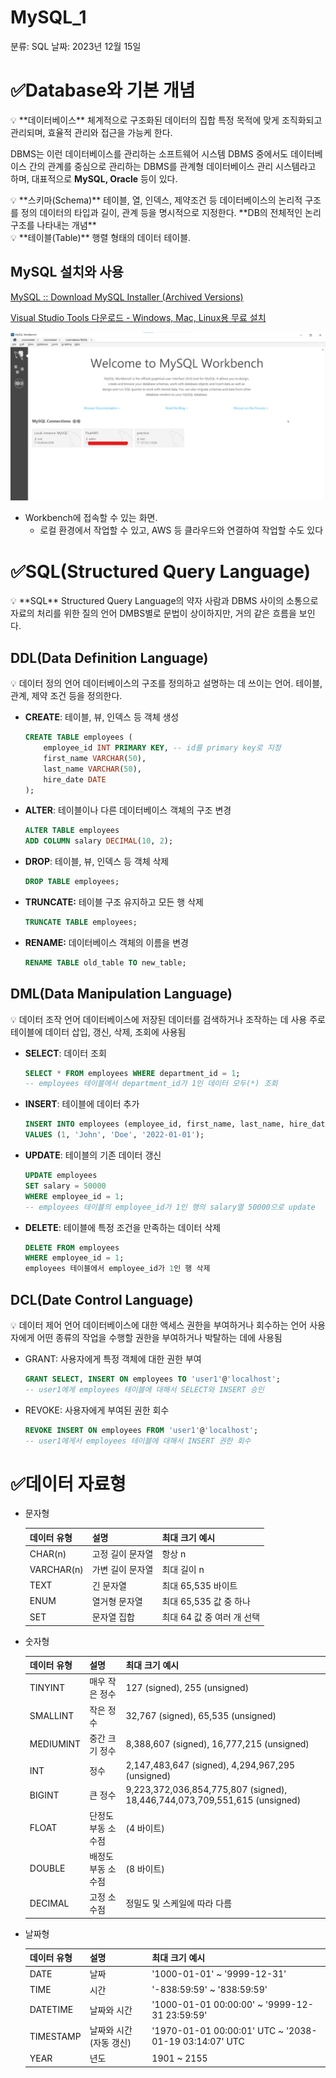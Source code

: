 # MySQL_1

분류: SQL
날짜: 2023년 12월 15일

# ✅Database와 기본 개념

<aside>
💡 **데이터베이스**
체계적으로 구조화된 데이터의 집합
특정 목적에 맞게 조직화되고 관리되며, 효율적 관리와 접근을 가능케 한다.

DBMS는 이런 데이터베이스를 관리하는 소프트웨어 시스템
DBMS 중에서도 데이터베이스 간의 관계를 중심으로 관리하는 DBMS를 관계형 데이터베이스 관리 시스템라고 하며, 대표적으로 **MySQL, Oracle** 등이 있다.

</aside>

<aside>
💡 **스키마(Schema)**
테이블, 열, 인덱스, 제약조건 등 데이터베이스의 논리적 구조를 정의
데이터의 타입과 길이, 관계 등을 명시적으로 지정한다.
**DB의 전체적인 논리 구조를 나타내는 개념**

</aside>

<aside>
💡 **테이블(Table)**
행렬 형태의 데이터 테이블.

</aside>

## MySQL 설치와 사용

[MySQL :: Download MySQL Installer (Archived Versions)](https://downloads.mysql.com/archives/installer/)

[Visual Studio Tools 다운로드 - Windows, Mac, Linux용 무료 설치](https://visualstudio.microsoft.com/ko/downloads/)

![Untitled](SQL\MySQL_1\Untitled.png)

- Workbench에 접속할 수 있는 화면.
    - 로컬 환경에서 작업할 수 있고, AWS 등 클라우드와 연결하여 작업할 수도 있다

# ✅SQL(Structured Query Language)

<aside>
💡 **SQL**
Structured Query Language의 약자
사람과 DBMS 사이의 소통으로 자료의 처리를 위한 질의 언어
DMBS별로 문법이 상이하지만, 거의 같은 흐름을 보인다.

</aside>

## DDL(Data Definition Language)

<aside>
💡 데이터 정의 언어
데이터베이스의 구조를 정의하고 설명하는 데 쓰이는 언어.
테이블, 관계, 제약 조건 등을 정의한다.

</aside>

- **CREATE**: 테이블, 뷰, 인덱스 등 객체 생성
    
    ```sql
    CREATE TABLE employees (
        employee_id INT PRIMARY KEY, -- id를 primary key로 지정
        first_name VARCHAR(50),
        last_name VARCHAR(50),
        hire_date DATE
    );
    ```
    
- **ALTER**: 테이블이나 다른 데이터베이스 객체의 구조 변경
    
    ```sql
    ALTER TABLE employees
    ADD COLUMN salary DECIMAL(10, 2);
    ```
    
- **DROP**: 테이블, 뷰, 인덱스 등 객체 삭제
    
    ```sql
    DROP TABLE employees;
    ```
    
- **TRUNCATE:** 테이블 구조 유지하고 모든 행 삭제
    
    ```sql
    TRUNCATE TABLE employees;
    ```
    
- **RENAME:** 데이터베이스 객체의 이름을 변경
    
    ```sql
    RENAME TABLE old_table TO new_table;
    ```
    

## DML(Data Manipulation Language)

<aside>
💡 데이터 조작 언어
데이터베이스에 저장된 데이터를 검색하거나 조작하는 데 사용
주로 테이블에 데이터 삽입, 갱신, 삭제, 조회에 사용됨

</aside>

- **SELECT**: 데이터 조회
    
    ```sql
    SELECT * FROM employees WHERE department_id = 1;
    -- employees 테이블에서 department_id가 1인 데이터 모두(*) 조회
    ```
    
- **INSERT**: 테이블에 데이터 추가
    
    ```sql
    INSERT INTO employees (employee_id, first_name, last_name, hire_date)
    VALUES (1, 'John', 'Doe', '2022-01-01');
    ```
    
- **UPDATE**: 테이블의 기존 데이터 갱신
    
    ```sql
    UPDATE employees
    SET salary = 50000
    WHERE employee_id = 1;
    -- employees 테이블의 employee_id가 1인 행의 salary열 50000으로 update
    ```
    
- **DELETE**: 테이블에 특정 조건을 만족하는 데이터 삭제
    
    ```sql
    DELETE FROM employees
    WHERE employee_id = 1;
    employees 테이블에서 employee_id가 1인 행 삭제
    ```
    

## DCL(Date Control Language)

<aside>
💡 데이터 제어 언어
데이터베이스에 대한 액세스 권한을 부여하거나 회수하는 언어
사용자에게 어떤 종류의 작업을 수행할 권한을 부여하거나 박탈하는 데에 사용됨

</aside>

- GRANT: 사용자에게 특정 객체에 대한 권한 부여
    
    ```sql
    GRANT SELECT, INSERT ON employees TO 'user1'@'localhost';
    -- user1에게 employees 테이블에 대해서 SELECT와 INSERT 승인
    ```
    
- REVOKE: 사용자에게 부여된 권한 회수
    
    ```sql
    REVOKE INSERT ON employees FROM 'user1'@'localhost';
    -- user1에게서 employees 테이블에 대해서 INSERT 권한 회수
    ```
    

# ✅데이터 자료형

- 문자형
    
    
    | 데이터 유형 | 설명 | 최대 크기 예시 |
    | --- | --- | --- |
    | CHAR(n) | 고정 길이 문자열 | 항상 n |
    | VARCHAR(n) | 가변 길이 문자열 | 최대 길이 n |
    | TEXT | 긴 문자열 | 최대 65,535 바이트 |
    | ENUM | 열거형 문자열 | 최대 65,535 값 중 하나 |
    | SET | 문자열 집합 | 최대 64 값 중 여러 개 선택 |
- 숫자형
    
    
    | 데이터 유형 | 설명 | 최대 크기 예시 |
    | --- | --- | --- |
    | TINYINT | 매우 작은 정수 | 127 (signed), 255 (unsigned) |
    | SMALLINT | 작은 정수 | 32,767 (signed), 65,535 (unsigned) |
    | MEDIUMINT | 중간 크기 정수 | 8,388,607 (signed), 16,777,215 (unsigned) |
    | INT | 정수 | 2,147,483,647 (signed), 4,294,967,295 (unsigned) |
    | BIGINT | 큰 정수 | 9,223,372,036,854,775,807 (signed), 18,446,744,073,709,551,615 (unsigned) |
    | FLOAT | 단정도 부동 소수점 | (4 바이트) |
    | DOUBLE | 배정도 부동 소수점 | (8 바이트) |
    | DECIMAL | 고정 소수점 | 정밀도 및 스케일에 따라 다름 |
- 날짜형
    
    
    | 데이터 유형 | 설명 | 최대 크기 예시 |
    | --- | --- | --- |
    | DATE | 날짜 | '1000-01-01' ~ '9999-12-31' |
    | TIME | 시간 | '-838:59:59' ~ '838:59:59' |
    | DATETIME | 날짜와 시간 | '1000-01-01 00:00:00' ~ '9999-12-31 23:59:59' |
    | TIMESTAMP | 날짜와 시간 (자동 갱신) | '1970-01-01 00:00:01' UTC ~ '2038-01-19 03:14:07' UTC |
    | YEAR | 년도 | 1901 ~ 2155 |